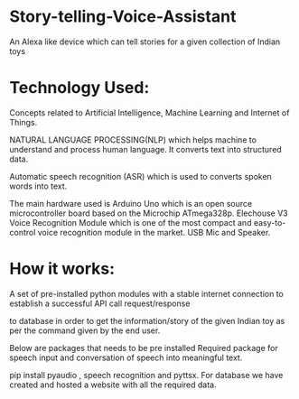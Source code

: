 # Story-telling-Voice-Assistant
An Alexa like device which can tell stories for a given collection of Indian toys

# Technology Used:
Concepts related to Artificial Intelligence, Machine Learning and Internet of Things.

NATURAL LANGUAGE PROCESSING(NLP) which helps machine to understand and process human language. 
It converts text into structured data.

Automatic speech recognition (ASR) which is used to converts spoken words into text.

The main hardware used is Arduino Uno which is an open source microcontroller board based on the 
Microchip ATmega328p.
Elechouse V3 Voice Recognition Module which is one of the most compact and easy-to-control voice recognition module in the market.
USB Mic and Speaker.

# How it works:
A set of pre-installed python modules with a stable internet connection to establish a successful API call request/response 

to database in order to get the information/story of the given Indian toy as per the command given by the end user.

Below are packages that needs to be pre installed
Required package for speech input and conversation of speech into meaningful text.

pip install pyaudio , speech recognition and pyttsx.
For database we have created and hosted a website with all the required data.
